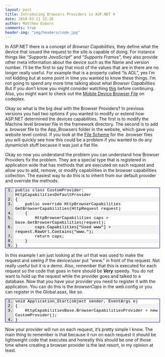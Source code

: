 ```yaml
---
layout: post
title: Introducing Browsers Providers in ASP.NET 4
date: 2010-03-11 22:16
author: Matthew Osborn
comments: true
header-img: "img/headers/code.jpg"
---
```

In ASP.NET there is a concept of <em>Browser Capabilities,</em> they define what the device that issued the request to the site is capable of doing. For instance things like “<em>Supports JavaScript</em>” and “<em>Supports Frames</em>”, they also provide other meta information about the device such as the Name and version number. I’ll be the first to say that most of the values that are in there are no longer really useful. For example that is a property called “Is AOL”, yes I’m not kidding but at some point in time you wanted to know these things. I’m not going to spend any more time talking about what <em>Browser Capabilities</em> But if you don’t know you might consider watching <a href="http://www.asp.net/learn/videos/video-368.aspx" target="_blank">this</a> before continuing. Also, you might want to check out the <a href="http://mdbf.codeplex.com/" target="_blank">Mobile Device Browser File</a> on codeplex.

Okay so what is the big deal with the Browser Providers? In previous versions you had two options if you wanted to modify or extend how ASP.NET determined the devices capabilities. The first is to modify the Machine level browser file in the framework directory. The second is to add a .browser file to the App_Browsers folder in the website, which gave you website level control. If you look at the <a href="http://msdn.microsoft.com/en-us/library/ms228122.aspx" target="_blank">File Scheme</a> for the .browser files you will quickly see how this could be a problem if you wanted to do any dynamicish stuff because it was just a flat file.

Okay so now you understand the problem you can understand how Browser Providers fix the problem. They are a special type that is registered in application wide that has methods that are executed on each request and allow you to add, remove, or modify capabilities in the browser capabilities collection. The easiest way to do this is to inherit from our default provider and override the methods.


<div class="wlWriterSmartContent" id="scid:9ce6104f-a9aa-4a17-a79f-3a39532ebf7c:ccbed909-1836-4504-8ede-47743a1e5dac" style="margin: 0px; display: inline; float: none; padding: 0px;">
<div style="font-family: 'Courier New', courier, monospace; color: #000; font-size: 10pt; border: #000080 1px solid;">
<div style="background: #ddd; overflow: auto;">
<ol style="padding-bottom: 0px; margin: 0px 0px 0px 2em; padding-left: 5px; padding-right: 0px; background: #ffffff; padding-top: 0px;">
    <li>public class CustomProvider: HttpCapabilitiesDefaultProvider</li>
    <li style="background: #f3f3f3;">{</li>
    <li>    public override HttpBrowserCapabilities GetBrowserCapabilities(HttpRequest request)</li>
    <li style="background: #f3f3f3;">    {</li>
    <li>        HttpBrowserCapabilities caps = base.GetBrowserCapabilities(request);</li>
    <li style="background: #f3f3f3;">        caps.Capabilities["Used www"] = request.RawUrl.Contains("www.");</li>
    <li>        return caps;</li>
    <li style="background: #f3f3f3;">    }</li>
    <li>}</li>
</ol>
</div>
</div>
</div>


In this example I am just looking at the url that was used to make the request and seeing if the device/user put “www.” in front of the request. Not really useful but it is a demo. Also, remember that this is executed for each request so the code that goes in here should be <strong><em>Very</em></strong> speedy. You do not want to hold up the request while the provider goes and talked to a database. Now that you have your provider you need to register it with the application. You can do this is the <em>browserCaps </em>in the web.config or you can register in the Global.asax, like so.

<div class="wlWriterSmartContent" id="scid:9ce6104f-a9aa-4a17-a79f-3a39532ebf7c:b493ce14-7ee8-44f5-9ab3-dd823fb77f05" style="margin: 0px; display: inline; float: none; padding: 0px;">
<div style="font-family: 'Courier New', courier, monospace; color: #000; font-size: 10pt; border: #000080 1px solid;">
<div style="background: #ddd; overflow: auto;">
<ol style="padding-bottom: 0px; margin: 0px 0px 0px 2em; padding-left: 5px; padding-right: 0px; background: #ffffff; padding-top: 0px;">
    <li>void Application_Start(object sender, EventArgs e)</li>
    <li style="background: #f3f3f3;">{</li>
    <li>    HttpCapabilitiesBase.BrowserCapabilitiesProvider = new CustomProvider();</li>
    <li style="background: #f3f3f3;">}</li>
</ol>
</div>
</div>
</div>


Now your provider will run on each request, it’s pretty simple I know. The main thing to remember is that because it run on each request it should be lightweight code that executes and honestly this should be one of those time where creating a browser provider is the last resort, in my opinion at least.
